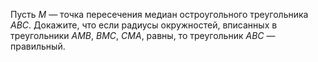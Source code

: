 Пусть $M$ — точка пересечения медиан остроугольного треугольника $ABC$. Докажите, что если радиусы окружностей, вписанных в треугольники $AMB,$ $BMC,$ $CMA,$ равны, то треугольник $ABC$ — правильный.